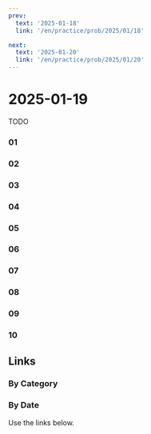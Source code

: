 ```yaml
---
prev:
  text: '2025-01-18'
  link: '/en/practice/prob/2025/01/18'

next:
  text: '2025-01-20'
  link: '/en/practice/prob/2025/01/20'
---
```


# 2025-01-19

TODO

### 01

### 02

### 03

### 04

### 05

### 06

### 07

### 08

### 09

### 10

## Links

[<Badge type="tip" text="Check Solution"/>](/en/learning/prob/2025/01/19)

### By Category

[<Badge type="tip" text="<--"/>](/en/practice/prob/2025/01/15)
[<Badge type="tip" text="Calendar"/>](/en/practice/calendar/2025/01)
[<Badge type="info" text="-->"/>](/en/practice/prob/2025/01/19#links)

### By Date

Use the links below.